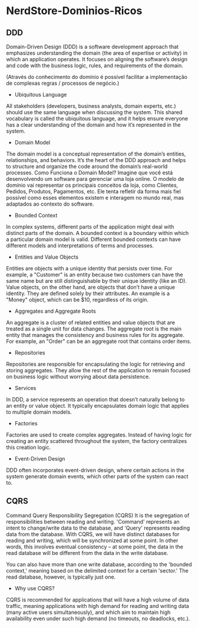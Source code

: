 # NerdStore-Dominios-Ricos

## DDD
Domain-Driven Design (DDD) is a software development approach that emphasizes understanding the domain (the area of expertise or activity) in which an application operates. It focuses on aligning the software’s design and code with the business logic, rules, and requirements of the domain.

(Através do conhecimento do domínio é possível facilitar a implementação de complexas regras / processos de negócio.)

- Ubiquitous Language
  
All stakeholders (developers, business analysts, domain experts, etc.) should use the same language when discussing the system. This shared vocabulary is called the ubiquitous language, and it helps ensure everyone has a clear understanding of the domain and how it’s represented in the system.
-  Domain Model

The domain model is a conceptual representation of the domain’s entities, relationships, and behaviors. It’s the heart of the DDD approach and helps to structure and organize the code around the domain’s real-world processes.
Como Funciona o Domain Model?
Imagine que você está desenvolvendo um software para gerenciar uma loja online. O modelo de domínio vai representar os principais conceitos da loja, como Clientes, Pedidos, Produtos, Pagamentos, etc. Ele tenta refletir da forma mais fiel possível como esses elementos existem e interagem no mundo real, mas adaptados ao contexto do software.
- Bounded Context

In complex systems, different parts of the application might deal with distinct parts of the domain. A bounded context is a boundary within which a particular domain model is valid. Different bounded contexts can have different models and interpretations of terms and processes.
- Entities and Value Objects
  
Entities are objects with a unique identity that persists over time. For example, a "Customer" is an entity because two customers can have the same name but are still distinguishable by their unique identity (like an ID).
Value objects, on the other hand, are objects that don’t have a unique identity. They are defined solely by their attributes. An example is a "Money" object, which can be $10, regardless of its origin.
- Aggregates and Aggregate Roots
  
An aggregate is a cluster of related entities and value objects that are treated as a single unit for data changes. The aggregate root is the main entity that manages the consistency and business rules for its aggregate. For example, an "Order" can be an aggregate root that contains order items.
- Repositories
  
Repositories are responsible for encapsulating the logic for retrieving and storing aggregates. They allow the rest of the application to remain focused on business logic without worrying about data persistence.
- Services
  
In DDD, a service represents an operation that doesn’t naturally belong to an entity or value object. It typically encapsulates domain logic that applies to multiple domain models.
- Factories
  
Factories are used to create complex aggregates. Instead of having logic for creating an entity scattered throughout the system, the factory centralizes this creation logic.
- Event-Driven Design
  
DDD often incorporates event-driven design, where certain actions in the system generate domain events, which other parts of the system can react to.

## CQRS

Command Query Responsibility Segregation (CQRS)
It is the segregation of responsibilities between reading and writing.
'Command' represents an intent to change/write data to the database, and 'Query' represents reading data from the database.
With CQRS, we will have distinct databases for reading and writing, which will be synchronized at some point. In other words, this involves eventual consistency – at some point, the data in the read database will be different from the data in the write database.

You can also have more than one write database, according to the 'bounded context,' meaning based on the delimited context for a certain 'sector.'
The read database, however, is typically just one.

* Why use CQRS?
  
CQRS is recommended for applications that will have a high volume of data traffic, meaning applications with high demand for reading and writing data (many active users simultaneously), and which aim to maintain high availability even under such high demand (no timeouts, no deadlocks, etc.).

